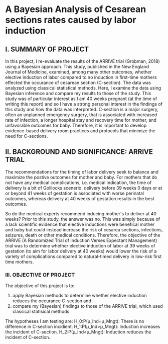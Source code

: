 # A Bayesian Analysis of Cesarean sections rates caused by labor induction

## I. SUMMARY OF PROJECT
In this project, I re-evaluate the results of the ARRIVE trial (Grobman, 2018) using a Bayesian approach. This study, published in the New England Journal of Medicine, examined, among many other outcomes, whether elective induction of labor compared to no induction in first-time mothers effected the occurance of cesarean section (C-section). The data was analyzed using classical statistical methods. Here, I examine the data using Bayesian inference and compare my results to those of the study. This study was of particular interest as I am 40 weeks pregnant (at the time of writing this report) and so I have a strong personal interest in the findings of this study and how the data was interpreted. C-section is a major surgery, often an unplanned emergency surgery, that is associated with increased rate of infection, a longer hospital stay and recovery time for mother, and unfavorable outcomes for baby. Therefore, it is important to develop evidence-based delivery room practices and protocols that minimize the need for C-sections. 

## II. BACKGROUND AND SIGNIFICANCE: ARRIVE TRIAL
The recommendations for the timing of labor delivery seek to balance and maximize the postive outcomes for mother and baby. For mothers that do not have any medical complications, i.e. medical indication, the time of delivery is a bit of Golilocks scenerio: delivery before 39 weeks 0 days or at or beyond 41 weeks of gestation is associated with worse perinatal outcomes, whereas delivery at 40 weeks of gestation results in the best outcomes. 

So do the medical experts recommend inducing mother's to deliver at 40 weeks? Prior to this study, the answer was no. This was simply because of a lack scientific evidence that elective inductions were benefical mother and baby but could instead increase the risk of cesarea sections, infections, seizures, death or other medical conditions. Therefore, the objective of the ARRIVE (A Randomized Trial of Induction Verses Expectant Management) trial was to determine whether elective induction of labor at 39 weeks of gestation (to aim for labor delivery at 40 weeks) would lower the risk of a variety of complications compared to natural-timed delivery in low-risk first time mothers.

### III. OBJECTIVE OF PROJECT
The objective of this project is to:
  1. apply Bayesian methods to determine whether elective induction reduces the occurance C-section and
  2. compare my (Bayesian) findings to those of the ARRIVE trial, which used classical statisical methods

The hypotheses I am testing are:
H_0:P(μ_Ind=μ_Mngt):  There is no difference in C-section incidient.
H_1:P(μ_Ind>μ_Mngt):  Induction increases the incident of C-section.
H_2:P(μ_Ind<μ_Mngt):  Induction reduces the incident of C-section.
